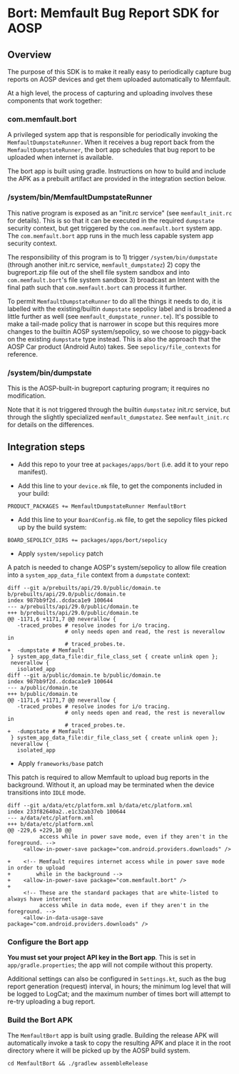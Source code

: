 # Bort: Memfault Bug Report SDK for AOSP

## Overview

The purpose of this SDK is to make it really easy to periodically capture bug
reports on AOSP devices and get them uploaded automatically to Memfault.

At a high level, the process of capturing and uploading involves these
components that work together:

### com.memfault.bort

A privileged system app that is responsible for periodically invoking the
`MemfaultDumpstateRunner`. When it receives a bug report back from the
`MemfaultDumpstateRunner`, the bort app schedules that bug report to be uploaded
when internet is available.

The bort app is built using gradle. Instructions on how to build and include the
APK as a prebuilt artifact are provided in the integration section below.

### /system/bin/MemfaultDumpstateRunner

This native program is exposed as an "init.rc service" (see `memfault_init.rc`
for details). This is so that it can be executed in the required `dumpstate`
security context, but get triggered by the `com.memfault.bort` system app. The
`com.memfault.bort` app runs in the much less capable system app security
context.

The responsibility of this program is to 1) trigger `/system/bin/dumpstate`
(through another init.rc service, `memfault_dumpstatez`) 2) copy the
bugreport.zip file out of the shell file system sandbox and into
`com.memfault.bort`'s file system sandbox 3) broadcast an Intent with the final
path such that `com.memfault.bort` can process it further.

To permit `MemfaultDumpstateRunner` to do all the things it needs to do, it is
labelled with the existing/builtin `dumpstate` sepolicy label and is broadened a
little further as well (see `memfault_dumpstate_runner.te`). It's possible to
make a tail-made policy that is narrower in scope but this requires more changes
to the builtin AOSP system/sepolicy, so we choose to piggy-back on the existing
`dumpstate` type instead. This is also the approach that the AOSP Car product
(Android Auto) takes. See `sepolicy/file_contexts` for reference.

### /system/bin/dumpstate

This is the AOSP-built-in bugreport capturing program; it requires no
modification.

Note that it is not triggered through the builtin `dumpstatez` init.rc service,
but through the slightly specialized `memfault_dumpstatez`. See
`memfault_init.rc` for details on the differences.

## Integration steps

- Add this repo to your tree at `packages/apps/bort` (i.e. add it to your repo
  manifest).

- Add this line to your `device.mk` file, to get the components included in your
  build:

```
PRODUCT_PACKAGES += MemfaultDumpstateRunner MemfaultBort
```

- Add this line to your `BoardConfig.mk` file, to get the sepolicy files picked
  up by the build system:

```
BOARD_SEPOLICY_DIRS += packages/apps/bort/sepolicy
```

- Apply `system/sepolicy` patch

A patch is needed to change AOSP's system/sepolicy to allow file creation into a
`system_app_data_file` context from a `dumpstate` context:

```
diff --git a/prebuilts/api/29.0/public/domain.te b/prebuilts/api/29.0/public/domain.te
index 987bb9f2d..dcdaca1e9 100644
--- a/prebuilts/api/29.0/public/domain.te
+++ b/prebuilts/api/29.0/public/domain.te
@@ -1171,6 +1171,7 @@ neverallow {
   -traced_probes # resolve inodes for i/o tracing.
                  # only needs open and read, the rest is neverallow in
                  # traced_probes.te.
+  -dumpstate # Memfault
 } system_app_data_file:dir_file_class_set { create unlink open };
 neverallow {
   isolated_app
diff --git a/public/domain.te b/public/domain.te
index 987bb9f2d..dcdaca1e9 100644
--- a/public/domain.te
+++ b/public/domain.te
@@ -1171,6 +1171,7 @@ neverallow {
   -traced_probes # resolve inodes for i/o tracing.
                  # only needs open and read, the rest is neverallow in
                  # traced_probes.te.
+  -dumpstate # Memfault
 } system_app_data_file:dir_file_class_set { create unlink open };
 neverallow {
   isolated_app
```

- Apply `frameworks/base` patch

This patch is required to allow Memfault to upload bug reports in the
background. Without it, an upload may be terminated when the device transitions
into `IDLE` mode.

```
diff --git a/data/etc/platform.xml b/data/etc/platform.xml
index 233f82640a2..e1c32ab37eb 100644
--- a/data/etc/platform.xml
+++ b/data/etc/platform.xml
@@ -229,6 +229,10 @@
          access while in power save mode, even if they aren't in the foreground. -->
     <allow-in-power-save package="com.android.providers.downloads" />

+    <!-- Memfault requires internet access while in power save mode in order to upload
+        while in the background -->
+    <allow-in-power-save package="com.memfault.bort" />
+
     <!-- These are the standard packages that are white-listed to always have internet
          access while in data mode, even if they aren't in the foreground. -->
     <allow-in-data-usage-save package="com.android.providers.downloads" />
```

### Configure the Bort app

**You must set your project API key in the Bort app**. This is set in
`app/gradle.properties`; the app will not compile without this property.

Additional settings can also be configured in `Settings.kt`, such as the bug
report generation (request) interval, in hours; the minimum log level that will
be logged to LogCat; and the maximum number of times bort will attempt to re-try
uploading a bug report.

### Build the Bort APK

The `MemfaultBort` app is built using gradle. Building the release APK will
automatically invoke a task to copy the resulting APK and place it in the root
directory where it will be picked up by the AOSP build system.

```
cd MemfaultBort && ./gradlew assembleRelease
```

